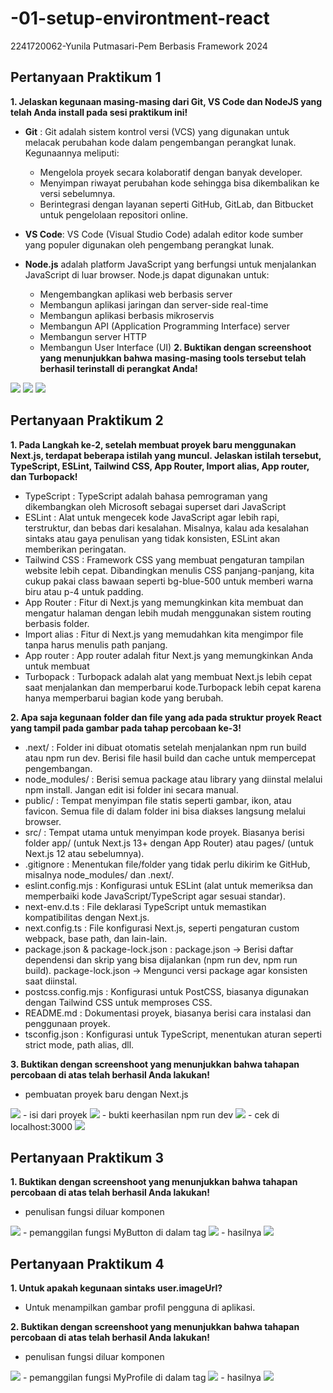 # -01-setup-environtment-react
2241720062-Yunila Putmasari-Pem Berbasis Framework 2024

## Pertanyaan Praktikum 1

**1. Jelaskan kegunaan masing-masing dari Git, VS Code dan NodeJS yang telah Anda install pada sesi praktikum ini!**
- **Git** : Git adalah sistem kontrol versi (VCS) yang digunakan untuk melacak perubahan kode dalam pengembangan perangkat lunak. Kegunaannya meliputi:
    - Mengelola proyek secara kolaboratif dengan banyak developer.
    - Menyimpan riwayat perubahan kode sehingga bisa dikembalikan ke versi sebelumnya.
    - Berintegrasi dengan layanan seperti GitHub, GitLab, dan Bitbucket untuk pengelolaan repositori online.

- **VS Code**: VS Code (Visual Studio Code) adalah editor kode sumber yang populer digunakan oleh pengembang perangkat lunak.
- **Node.js** adalah platform JavaScript yang berfungsi untuk menjalankan JavaScript di luar browser. Node.js dapat digunakan untuk: 
    - Mengembangkan aplikasi web berbasis server
    - Membangun aplikasi jaringan dan server-side real-time
    - Membangun aplikasi berbasis mikroservis
    - Membangun API (Application Programming Interface) server
    - Membangun server HTTP
    - Membangun User Interface (UI)
**2. Buktikan dengan screenshoot yang menunjukkan bahwa masing-masing tools tersebut telah berhasil terinstall di perangkat Anda!**
<img src="img/git.png">
<img src="img/vscode.png">
<img src="img/node dan npm.png">


## Pertanyaan Praktikum 2

**1. Pada Langkah ke-2, setelah membuat proyek baru menggunakan Next.js, terdapat beberapa istilah yang muncul. Jelaskan istilah tersebut, TypeScript, ESLint, Tailwind CSS, App Router, Import alias, App router, dan Turbopack!**

- TypeScript : TypeScript adalah bahasa pemrograman yang dikembangkan oleh Microsoft sebagai superset dari JavaScript
- ESLint : Alat untuk mengecek kode JavaScript agar lebih rapi, terstruktur, dan bebas dari kesalahan. Misalnya, kalau ada kesalahan sintaks atau gaya penulisan yang tidak konsisten, ESLint akan memberikan peringatan.
- Tailwind CSS : Framework CSS yang membuat pengaturan tampilan website lebih cepat. Dibandingkan menulis CSS panjang-panjang, kita cukup pakai class bawaan seperti bg-blue-500 untuk memberi warna biru atau p-4 untuk padding.
- App Router : Fitur di Next.js yang memungkinkan kita membuat dan mengatur halaman dengan lebih mudah menggunakan sistem routing berbasis folder.
- Import alias : Fitur di Next.js yang memudahkan kita mengimpor file tanpa harus menulis path panjang.
- App router : App router adalah fitur Next.js yang memungkinkan Anda untuk membuat
- Turbopack : Turbopack adalah alat yang membuat Next.js lebih cepat saat menjalankan dan memperbarui kode.Turbopack lebih cepat karena hanya memperbarui bagian kode yang berubah.


**2. Apa saja kegunaan folder dan file yang ada pada struktur proyek React yang tampil pada gambar pada tahap percobaan ke-3!**
- .next/ : Folder ini dibuat otomatis setelah menjalankan npm run build atau npm run dev. Berisi file hasil build dan cache untuk mempercepat pengembangan.
- node_modules/ : Berisi semua package atau library yang diinstal melalui npm install. Jangan edit isi folder ini secara manual.
- public/ : Tempat menyimpan file statis seperti gambar, ikon, atau favicon. Semua file di dalam folder ini bisa diakses langsung melalui browser.
- src/ : Tempat utama untuk menyimpan kode proyek. Biasanya berisi folder app/ (untuk Next.js 13+ dengan App Router) atau pages/ (untuk Next.js 12 atau sebelumnya).
- .gitignore : Menentukan file/folder yang tidak perlu dikirim ke GitHub, misalnya node_modules/ dan .next/.
- eslint.config.mjs : Konfigurasi untuk ESLint (alat untuk memeriksa dan memperbaiki kode JavaScript/TypeScript agar sesuai standar).
- next-env.d.ts : File deklarasi TypeScript untuk memastikan kompatibilitas dengan Next.js.
- next.config.ts : File konfigurasi Next.js, seperti pengaturan custom webpack, base path, dan lain-lain.
- package.json & package-lock.json :
 package.json → Berisi daftar dependensi dan skrip yang bisa dijalankan (npm run dev, npm run build).
package-lock.json → Mengunci versi package agar konsisten saat diinstal.
- postcss.config.mjs : Konfigurasi untuk PostCSS, biasanya digunakan dengan Tailwind CSS untuk memproses CSS. 
- README.md : Dokumentasi proyek, biasanya berisi cara instalasi dan penggunaan proyek.
- tsconfig.json : Konfigurasi untuk TypeScript, menentukan aturan seperti strict mode, path alias, dll.


**3. Buktikan dengan screenshoot yang menunjukkan bahwa tahapan percobaan di atas telah berhasil Anda lakukan!**

- pembuatan proyek baru dengan Next.js
<img src="img/create-project.png">
- isi dari proyek
<img src="img/isi-project.png">
- bukti keerhasilan npm run dev
<img src="img/npm-run.png">
- cek di localhost:3000
<img src="img/localhost.png">

## Pertanyaan Praktikum 3
**1. Buktikan dengan screenshoot yang menunjukkan bahwa tahapan percobaan di atas telah berhasil Anda lakukan!**
- penulisan fungsi diluar komponen
<img src="img/fungsi-button.png">
- pemanggilan fungsi MyButton di dalam tag <a> 
<img src="img/panggil-fungsibutton.png">
- hasilnya
<img src="img/hasil3.png">

## Pertanyaan Praktikum 4
**1. Untuk apakah kegunaan sintaks user.imageUrl?**
- Untuk menampilkan gambar profil pengguna di aplikasi.

**2. Buktikan dengan screenshoot yang menunjukkan bahwa tahapan percobaan di atas telah berhasil Anda lakukan!**
-  penulisan fungsi diluar komponen
<img src="img/fungsi-profil.png">
- pemanggilan fungsi MyProfile di dalam tag <a>
<img src="img/panggil-fungsiprofil.png">
- hasilnya
<img src="img/hasil4.png">

